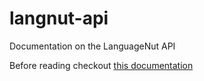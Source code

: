 # langnut-api
Documentation on the LanguageNut API

Before reading checkout [this documentation](https://github.com/not-nullptr/languagenut-api-documentation)
